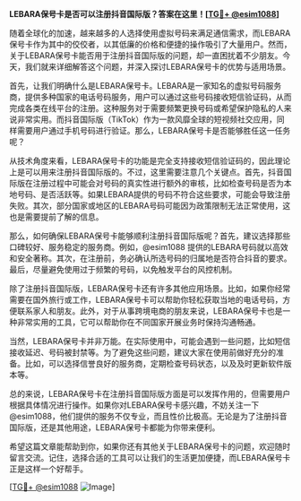 **LEBARA保号卡是否可以注册抖音国际版？答案在这里！[[TG💪+ @esim1088](https://t.me/s/esim1088)]**

随着全球化的加速，越来越多的人选择使用虚拟号码来满足通信需求，而LEBARA保号卡作为其中的佼佼者，以其低廉的价格和便捷的操作吸引了大量用户。然而，关于LEBARA保号卡能否用于注册抖音国际版的问题，却一直困扰着不少朋友。今天，我们就来详细解答这个问题，并深入探讨LEBARA保号卡的优势与适用场景。

首先，让我们明确什么是LEBARA保号卡。LEBARA是一家知名的虚拟号码服务商，提供多种国家的电话号码服务，用户可以通过这些号码接收短信验证码，从而完成各类在线平台的注册。这种服务对于需要频繁更换号码或希望保护隐私的人来说非常实用。而抖音国际版（TikTok）作为一款风靡全球的短视频社交应用，同样需要用户通过手机号码进行验证。那么，LEBARA保号卡是否能够胜任这一任务呢？

从技术角度来看，LEBARA保号卡的功能是完全支持接收短信验证码的，因此理论上是可以用来注册抖音国际版的。不过，这里需要注意几个关键点。首先，抖音国际版在注册过程中可能会对号码的真实性进行额外的审核，比如检查号码是否为本地号码、是否活跃等。如果LEBARA提供的号码不符合这些要求，可能会导致注册失败。其次，部分国家或地区的LEBARA号码可能因为政策限制无法正常使用，这也是需要提前了解的信息。

那么，如何确保LEBARA保号卡能够顺利注册抖音国际版呢？首先，建议选择那些口碑较好、服务稳定的服务商。例如，@esim1088 提供的LEBARA号码就以高效和安全著称。其次，在注册前，务必确认所选号码的归属地是否符合抖音的要求。最后，尽量避免使用过于频繁的号码，以免触发平台的风控机制。

除了注册抖音国际版，LEBARA保号卡还有许多其他应用场景。比如，如果你经常需要在国外旅行或工作，LEBARA保号卡可以帮助你轻松获取当地的电话号码，方便联系家人和朋友。此外，对于从事跨境电商的朋友来说，LEBARA保号卡也是一种非常实用的工具，它可以帮助你在不同国家开展业务时保持沟通畅通。

当然，LEBARA保号卡并非万能。在实际使用中，可能会遇到一些问题，比如短信接收延迟、号码被封禁等。为了避免这些问题，建议大家在使用前做好充分的准备。比如，可以选择信誉良好的服务商，定期检查号码状态，以及及时更新软件版本等。

总的来说，LEBARA保号卡在注册抖音国际版方面是可以发挥作用的，但需要用户根据具体情况进行操作。如果你对LEBARA保号卡感兴趣，不妨关注一下@esim1088，他们提供的服务不仅专业，而且性价比极高。无论是为了注册抖音国际版，还是其他用途，LEBARA保号卡都能为你带来便利。

希望这篇文章能帮助到你，如果你还有其他关于LEBARA保号卡的问题，欢迎随时留言交流。记住，选择合适的工具可以让我们的生活更加便捷，而LEBARA保号卡正是这样一个好帮手。

[[TG💪+ @esim1088](https://t.me/s/esim1088) ![Image](https://i.postimg.cc/4NQfJmqS/Snipaste-2025-05-13-00-14-12.png)]